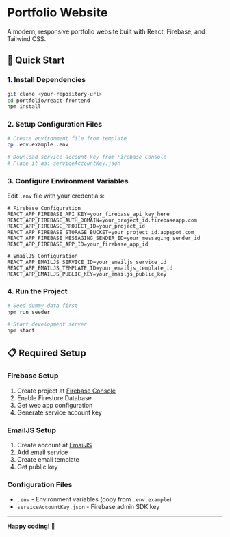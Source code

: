# Portfolio Website

A modern, responsive portfolio website built with React, Firebase, and Tailwind CSS.

## 🚀 Quick Start

### 1. Install Dependencies

```bash
git clone <your-repository-url>
cd portfolio/react-frontend
npm install
```

### 2. Setup Configuration Files

```bash
# Create environment file from template
cp .env.example .env

# Download service account key from Firebase Console
# Place it as: serviceAccountKey.json
```

### 3. Configure Environment Variables

Edit `.env` file with your credentials:

```env
# Firebase Configuration
REACT_APP_FIREBASE_API_KEY=your_firebase_api_key_here
REACT_APP_FIREBASE_AUTH_DOMAIN=your_project_id.firebaseapp.com
REACT_APP_FIREBASE_PROJECT_ID=your_project_id
REACT_APP_FIREBASE_STORAGE_BUCKET=your_project_id.appspot.com
REACT_APP_FIREBASE_MESSAGING_SENDER_ID=your_messaging_sender_id
REACT_APP_FIREBASE_APP_ID=your_firebase_app_id

# EmailJS Configuration
REACT_APP_EMAILJS_SERVICE_ID=your_emailjs_service_id
REACT_APP_EMAILJS_TEMPLATE_ID=your_emailjs_template_id
REACT_APP_EMAILJS_PUBLIC_KEY=your_emailjs_public_key
```

### 4. Run the Project

```bash
# Seed dummy data first
npm run seeder

# Start development server
npm start
```

## 📋 Required Setup

### Firebase Setup
1. Create project at [Firebase Console](https://console.firebase.google.com/)
2. Enable Firestore Database
3. Get web app configuration
4. Generate service account key

### EmailJS Setup
1. Create account at [EmailJS](https://www.emailjs.com/)
2. Add email service
3. Create email template
4. Get public key

### Configuration Files
- `.env` - Environment variables (copy from `.env.example`)
- `serviceAccountKey.json` - Firebase admin SDK key

---

**Happy coding! 🎉**
